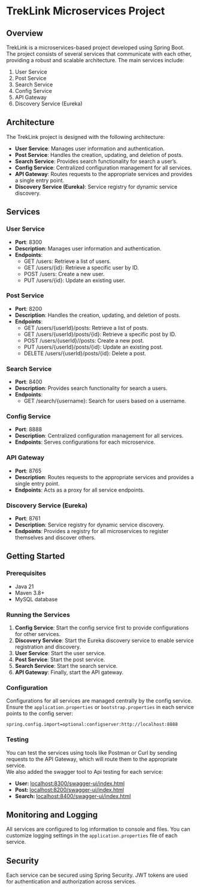 <!DOCTYPE html>
<html lang="en">
<head>
    <meta charset="UTF-8">
    <meta name="viewport" content="width=device-width, initial-scale=1.0">
    <title>TrekLink Microservices Project</title>
</head>
<body>

<h1> TrekLink Microservices Project</h1>

<h2>Overview</h2>
<p> TrekLink is a microservices-based project developed using Spring Boot. The project consists of several services that communicate with each other, providing a robust and scalable architecture. The main services include:</p>
<ol>
    <li>User Service</li>
    <li>Post Service</li>
    <li>Search Service</li>
    <li>Config Service</li>
    <li>API Gateway</li>
    <li>Discovery Service (Eureka)</li>
</ol>

<h2>Architecture</h2>
<p>The TrekLink project is designed with the following architecture:</p>
<ul>
    <li><strong>User Service</strong>: Manages user information and authentication.</li>
    <li><strong>Post Service</strong>: Handles the creation, updating, and deletion of posts. </li>
    <li><strong>Search Service</strong>: Provides search functionality for search a user’s. </li>
    <li><strong>Config Service</strong>: Centralized configuration management for all services.</li>
    <li><strong>API Gateway</strong>: Routes requests to the appropriate services and provides a single entry point.</li>
    <li><strong>Discovery Service (Eureka)</strong>: Service registry for dynamic service discovery.</li>
</ul>

<h2>Services</h2>

<h3>User Service</h3>
<ul>
    <li><strong>Port</strong>: 8300</li>
    <li><strong>Description</strong>: Manages user information and authentication. </li>
    <li><strong>Endpoints</strong>:
        <ul>
            <li>GET /users: Retrieve a list of users. </li>
            <li>GET /users/{id}: Retrieve a specific user by ID.</li>
            <li>POST /users: Create a new user.</li>
            <li>PUT /users/{id}: Update an existing user.</li>
        </ul>
    </li>
</ul>

<h3>Post Service</h3>
<ul>
    <li><strong>Port</strong>: 8200</li>
    <li><strong>Description</strong>: Handles the creation, updating, and deletion of posts. </li>
    <li><strong>Endpoints</strong>:
        <ul>
            <li>GET /users/{userId}/posts: Retrieve a list of posts.</li>
            <li>GET /users/{userId}/posts/{id}: Retrieve a specific post by ID.</li>
            <li>POST /users/{userId}//posts: Create a new post.</li>
            <li>PUT /users/{userId}/posts/{id}: Update an existing post.</li>
            <li>DELETE /users/{userId}/posts/{id}: Delete a post.</li>
        </ul>
    </li>
</ul>

<h3>Search Service</h3>
<ul>
    <li><strong>Port</strong>: 8400</li>
    <li><strong>Description</strong>: Provides search functionality for search a users.</li>
    <li><strong>Endpoints</strong>:
        <ul>
            <li>GET /search/{username}: Search for users based on a username.</li>
        </ul>
    </li>
</ul>

<h3>Config Service</h3>
<ul>
    <li><strong>Port</strong>: 8888</li>
    <li><strong>Description</strong>: Centralized configuration management for all services.</li>
    <li><strong>Endpoints</strong>: Serves configurations for each microservice.</li>
</ul>

<h3>API Gateway</h3>
<ul>
    <li><strong>Port</strong>: 8765</li>
    <li><strong>Description</strong>: Routes requests to the appropriate services and provides a single entry point.</li>
    <li><strong>Endpoints</strong>: Acts as a proxy for all service endpoints.</li>
</ul>

<h3>Discovery Service (Eureka)</h3>
<ul>
    <li><strong>Port</strong>: 8761</li>
    <li><strong>Description</strong>: Service registry for dynamic service discovery.</li>
    <li><strong>Endpoints</strong>: Provides a registry for all microservices to register themselves and discover others.</li>
</ul>

<h2>Getting Started</h2>

<h3>Prerequisites</h3>
<ul>
    <li>Java 21</li>
    <li>Maven 3.8+</li>
    <li>MySQL database</li>
</ul>

<h3>Running the Services</h3>
<ol>
    <li><strong>Config Service</strong>: Start the config service first to provide configurations for other services.</li>
    <li><strong>Discovery Service</strong>: Start the Eureka discovery service to enable service registration and discovery.</li>
    <li><strong>User Service</strong>: Start the user service.</li>
    <li><strong>Post Service</strong>: Start the post service.</li>
    <li><strong>Search Service</strong>: Start the search service.</li>
    <li><strong>API Gateway</strong>: Finally, start the API gateway.</li>
</ol>

<h3>Configuration</h3>
<p>Configurations for all services are managed centrally by the config service. Ensure the <code>application.properties</code> or <code>bootstrap.properties</code> in each service points to the config server:</p>
<pre><code>spring.config.import=optional:configserver:http://localhost:8888</code></pre>

<h3>Testing</h3>
<p>You can test the services using tools like Postman or Curl by sending requests to the API Gateway, which will route them to the appropriate service.<br>We also added the swagger tool to Api testing for each service:</p>
<ul>
<li><Strong>User: </Strong><a href="localhost:8300/swagger-ui/index.html">localhost:8300/swagger-ui/index.html</a></li>
<li><Strong>Post: </Strong><a href="localhost:8200/swagger-ui/index.html">localhost:8200/swagger-ui/index.html</a></li>
<li><Strong>Search: </Strong><a href="localhost:8400/swagger-ui/index.html">localhost:8400/swagger-ui/index.html</a></li>
</ul>

<h2>Monitoring and Logging</h2>
<p>All services are configured to log information to console and files. You can customize logging settings in the <code>application.properties</code> file of each service.</p>

<h2>Security</h2>
<p>Each service can be secured using Spring Security. JWT tokens are used for authentication and authorization across services.</p>

</body>
</html>
